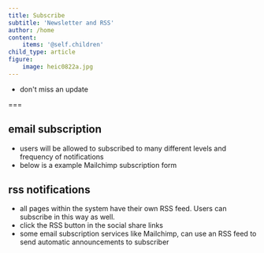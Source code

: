 ```yaml
---
title: Subscribe
subtitle: 'Newsletter and RSS'
author: /home
content:
    items: '@self.children'
child_type: article
figure:
    image: heic0822a.jpg
---
```


- don't miss an update

===

## email subscription
- users will be allowed to subscribed to many different levels and frequency of notifications
- below is a example Mailchimp subscription form

## rss notifications
- all pages within the system have their own RSS feed. Users can subscribe in this way as well.
- click the RSS button in the social share links
- some email subscription services like Mailchimp, can use an RSS feed to send automatic announcements to subscriber
